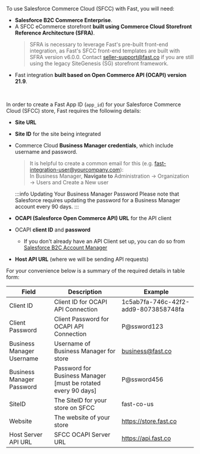 To use Salesforce Commerce Cloud (SFCC) with Fast, you will need:

- **Salesforce B2C Commerce Enterprise**.
- A SFCC eCommerce storefront **built using Commerce Cloud Storefront Reference Architecture (SFRA)**.
  > SFRA is necessary to leverage Fast's pre-built front-end integration, as Fast's SFCC front-end templates are built with SFRA version v6.0.0. Contact [seller-support@fast.co](mailto:seller-support@fast.co) if you are still using the legacy SiteGenesis (SG) storefront framework.
- Fast integration **built based on Open Commerce API (OCAPI) version 21.9**.

<br/>

In order to create a Fast App ID (`app_id`) for your Salesforce Commerce Cloud (SFCC) store, Fast requires the following details:

- **Site URL**
- **Site ID** for the site being integrated
- Commerce Cloud **Business Manager credentials**, which include username and password.

  > It is helpful to create a common email for this (e.g. fast-integration-user@yourcompany.com): <br/>
  > In Business Manager, **Navigate to** Administration → Organization → Users and Create a New user

  :::info Updating Your Business Manager Password
  Please note that Salesforce requires updating the password for a Business Manager account every 90 days.
  :::

- **OCAPI (Salesforce Open Commerce API) URL** for the API client
- OCAPI **client ID** and **password**
  - If you don't already have an API Client set up, you can do so from [Salesforce B2C Account Manager](https://account.demandware.com/)
- **Host API URL** (where we will be sending API requests)

For your convenience below is a summary of the required details in table form:

| Field                     | Description                                                   | Example                              |
| ------------------------- | ------------------------------------------------------------- | ------------------------------------ |
| Client ID                 | Client ID for OCAPI API Connection                            | 1c5ab7fa-746c-42f2-add9-8073858748fa |
| Client Password           | Client Password for OCAPI API Connection                      | P@ssword123                          |
| Business Manager Username | Username of Business Manager for store                        | business@fast.co                     |
| Business Manager Password | Password for Business Manager [must be rotated every 90 days] | P@ssword456                          |
| SiteID                    | The SiteID for your store on SFCC                             | fast-co-us                           |
| Website                   | The website of your store                                     | https://store.fast.co                |
| Host Server API URL       | SFCC OCAPI Server URL                                         | https://api.fast.co                  |
